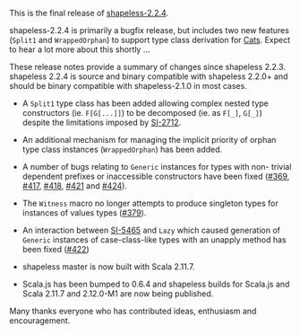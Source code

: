 This is the final release of [shapeless-2.2.4][shapeless].

shapeless-2.2.4 is primarily a bugfix release, but includes two new
features (`Split1` and `WrappedOrphan`) to support type class derivation
for [Cats][cats]. Expect to hear a lot more about this shortly ...

These release notes provide a summary of changes since shapeless 2.2.3.
shapeless 2.2.4 is source and binary compatible with shapeless 2.2.0+
and should be binary compatible with shapeless-2.1.0 in most cases.

* A `Split1` type class has been added allowing complex nested type
  constructors (ie. `F[G[...]]`) to be decomposed (ie. as `F[_]`,
  `G[_]`) despite the limitations imposed by [SI-2712](si-2712).

* An additional mechanism for managing the implicit priority of orphan
  type class instances (`WrappedOrphan`) has been added.

* A number of bugs relating to `Generic` instances for types with non-
  trivial dependent prefixes or inaccessible constructors have been
  fixed ([#369][issue-369], [#417][issue-417], [#418][issue-418],
  [#421][issue-421] and [#424][issue-424]).

* The `Witness` macro no longer attempts to produce singleton types for
  instances of values types ([#379][issue-379]).

* An interaction between [SI-5465][si-5465] and `Lazy` which caused
  generation of `Generic` instances of case-class-like types with an
  unapply method has been fixed ([#422][issue-422])

* shapeless master is now built with Scala 2.11.7.

* Scala.js has been bumped to 0.6.4 and shapeless builds for Scala.js
  and Scala 2.11.7 and 2.12.0-M1 are now being published.

Many thanks everyone who has contributed ideas, enthusiasm and
encouragement.

[shapeless]: https://github.com/milessabin/shapeless
[cats]: https://github.com/non/cats
[si-2712]: https://issues.scala-lang.org/browse/SI-2712
[issue-369]: https://github.com/milessabin/shapeless/issues/369
[issue-417]: https://github.com/milessabin/shapeless/issues/417
[issue-418]: https://github.com/milessabin/shapeless/issues/418
[issue-421]: https://github.com/milessabin/shapeless/issues/421
[issue-424]: https://github.com/milessabin/shapeless/issues/424
[issue-379]: https://github.com/milessabin/shapeless/issues/379
[si-5465]: https://issues.scala-lang.org/browse/SI-5465
[issue-422]: https://github.com/milessabin/shapeless/issues/422
